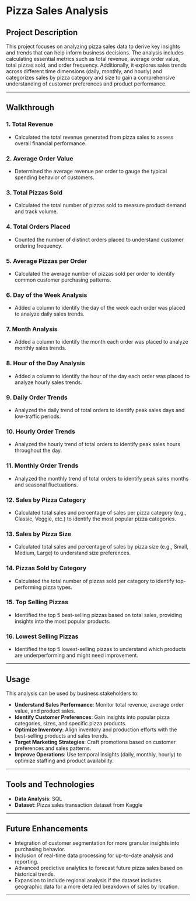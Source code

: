 # Pizza Sales Analysis

## Project Description

This project focuses on analyzing pizza sales data to derive key insights and trends that can help inform business decisions. The analysis includes calculating essential metrics such as total revenue, average order value, total pizzas sold, and order frequency. Additionally, it explores sales trends across different time dimensions (daily, monthly, and hourly) and categorizes sales by pizza category and size to gain a comprehensive understanding of customer preferences and product performance.

---

## Walkthrough

### 1. Total Revenue
- Calculated the total revenue generated from pizza sales to assess overall financial performance.

### 2. Average Order Value
- Determined the average revenue per order to gauge the typical spending behavior of customers.

### 3. Total Pizzas Sold
- Calculated the total number of pizzas sold to measure product demand and track volume.

### 4. Total Orders Placed
- Counted the number of distinct orders placed to understand customer ordering frequency.

### 5. Average Pizzas per Order
- Calculated the average number of pizzas sold per order to identify common customer purchasing patterns.

### 6. Day of the Week Analysis
- Added a column to identify the day of the week each order was placed to analyze daily sales trends.

### 7. Month Analysis
- Added a column to identify the month each order was placed to analyze monthly sales trends.

### 8. Hour of the Day Analysis
- Added a column to identify the hour of the day each order was placed to analyze hourly sales trends.

### 9. Daily Order Trends
- Analyzed the daily trend of total orders to identify peak sales days and low-traffic periods.

### 10. Hourly Order Trends
- Analyzed the hourly trend of total orders to identify peak sales hours throughout the day.

### 11. Monthly Order Trends
- Analyzed the monthly trend of total orders to identify peak sales months and seasonal fluctuations.

### 12. Sales by Pizza Category
- Calculated total sales and percentage of sales per pizza category (e.g., Classic, Veggie, etc.) to identify the most popular pizza categories.

### 13. Sales by Pizza Size
- Calculated total sales and percentage of sales by pizza size (e.g., Small, Medium, Large) to understand size preferences.

### 14. Pizzas Sold by Category
- Calculated the total number of pizzas sold per category to identify top-performing pizza types.

### 15. Top Selling Pizzas
- Identified the top 5 best-selling pizzas based on total sales, providing insights into the most popular products.

### 16. Lowest Selling Pizzas
- Identified the top 5 lowest-selling pizzas to understand which products are underperforming and might need improvement.

---

## Usage

This analysis can be used by business stakeholders to:

- **Understand Sales Performance**: Monitor total revenue, average order value, and product sales.
- **Identify Customer Preferences**: Gain insights into popular pizza categories, sizes, and specific pizza products.
- **Optimize Inventory**: Align inventory and production efforts with the best-selling products and sales trends.
- **Target Marketing Strategies**: Craft promotions based on customer preferences and sales patterns.
- **Improve Operations**: Use temporal insights (daily, monthly, hourly) to optimize staffing and product availability.

---

## Tools and Technologies

- **Data Analysis**: SQL
- **Dataset**: Pizza sales transaction dataset from Kaggle

---

## Future Enhancements

- Integration of customer segmentation for more granular insights into purchasing behavior.
- Inclusion of real-time data processing for up-to-date analysis and reporting.
- Advanced predictive analytics to forecast future pizza sales based on historical trends.
- Expansion to include regional analysis if the dataset includes geographic data for a more detailed breakdown of sales by location.

---
